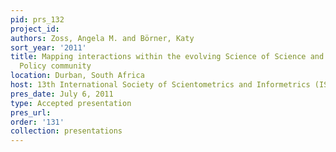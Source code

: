 ```yaml
---
pid: prs_132
project_id: 
authors: Zoss, Angela M. and Börner, Katy
sort_year: '2011'
title: Mapping interactions within the evolving Science of Science and Innovation
  Policy community
location: Durban, South Africa
host: 13th International Society of Scientometrics and Informetrics (ISSI) conference
pres_date: July 6, 2011
type: Accepted presentation
pres_url: 
order: '131'
collection: presentations
---
```

